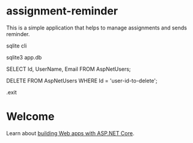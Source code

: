 # assignment-reminder
This is a simple application that helps to manage assignments and sends reminder.


sqlite cli

sqlite3 app.db

SELECT Id, UserName, Email FROM AspNetUsers;

DELETE FROM AspNetUsers WHERE Id = 'user-id-to-delete';

.exit



<div class="text-center">
    <h1 class="display-4">Welcome</h1>
    <p>Learn about <a href="https://learn.microsoft.com/aspnet/core">building Web apps with ASP.NET Core</a>.</p>
</div>